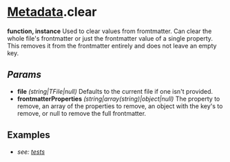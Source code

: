 # [Metadata](../../Classes/Metadata.md).clear
**function, instance**
Used to clear values from fromtmatter. Can clear the whole file's frontmatter or just the frontmatter value of a single property. This removes it from the frontmatter entirely and does not leave an empty key.
## *Params*
- **file** *(string|TFile|null)* Defaults to the current file if one isn't provided.
- **frontmatterProperties** *(string|array(string)|object|null)* The property to remove, an array of the properties to remove, an object with the key's to remove, or null to remove the full frontmatter.
## Examples
- *see: [tests](https://github.com/Meep-Tech/obsidian-metadata-api-plugin/blob/master/tests/function%20Metadata.clear/test.md)*
